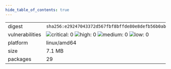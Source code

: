 ```yaml
---
hide_table_of_contents: true
---
```


<table>
<tr><td>digest</td><td><code>sha256:e29247043372d567fbf8bffde80e8defb56b0ab80c36f217930b74a10f6528cd</code></td><tr><tr><td>vulnerabilities</td><td><img alt="critical: 0" src="https://img.shields.io/badge/critical-0-lightgrey"/> <img alt="high: 0" src="https://img.shields.io/badge/high-0-lightgrey"/> <img alt="medium: 0" src="https://img.shields.io/badge/medium-0-lightgrey"/> <img alt="low: 0" src="https://img.shields.io/badge/low-0-lightgrey"/> <!-- unspecified: 0 --></td></tr>
<tr><td>platform</td><td>linux/amd64</td></tr>
<tr><td>size</td><td>7.1 MB</td></tr>
<tr><td>packages</td><td>29</td></tr>
</table>
</details></table>
</details>

<table></table>

